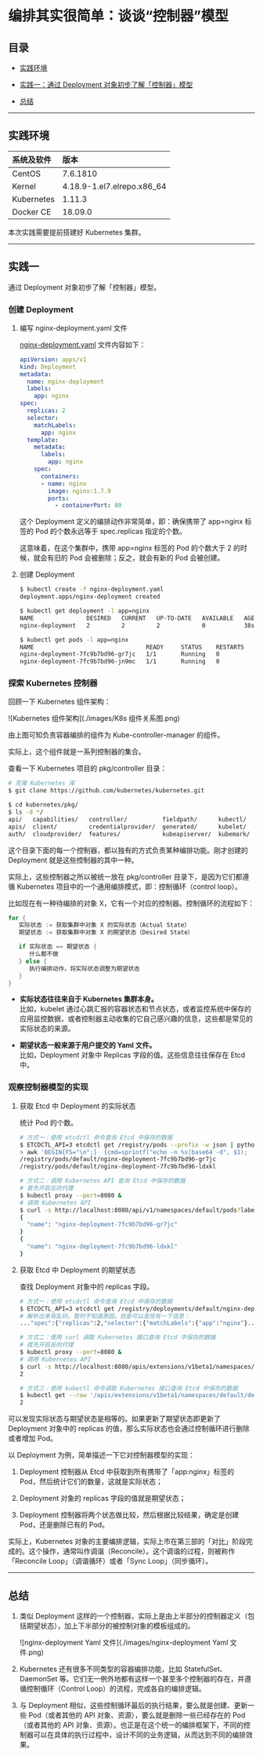 # 编排其实很简单：谈谈“控制器”模型


## 目录

- [实践环境](#实践环境)

- [实践一：通过 Deployment 对象初步了解「控制器」模型](#实践一)

- [总结](#总结)

---


## 实践环境

| 系统及软件 | 版本 |
| :--- | :--- |
| CentOS | 7.6.1810 |
| Kernel | 4.18.9-1.el7.elrepo.x86_64 |
| Kubernetes | 1.11.3 |
| Docker CE | 18.09.0 |

本次实践需要提前搭建好 Kubernetes 集群。

---


## 实践一

通过 Deployment 对象初步了解「控制器」模型。

### 创建 Deployment

1. 编写 nginx-deployment.yaml 文件
   
   [nginx-deployment.yaml](./nginx-deployment.yaml) 文件内容如下：

   ```yaml
   apiVersion: apps/v1
   kind: Deployment
   metadata:
     name: nginx-deployment
     labels:
       app: nginx
   spec:
     replicas: 2
     selector:
       matchLabels:
         app: nginx
     template:
       metadata:
         labels:
           app: nginx
       spec:
         containers:
         - name: nginx
           image: nginx:1.7.9
           ports:
             - containerPort: 80
   ```

   这个 Deployment 定义的编排动作非常简单，即：确保携带了 app=nginx 标签的 Pod 的个数永远等于 spec.replicas 指定的个数。

   这意味着，在这个集群中，携带 app=nginx 标签的 Pod 的个数大于 2 的时候，就会有旧的 Pod 会被删除；反之，就会有新的 Pod 会被创建。

2. 创建 Deployment

   ```bash
   $ kubectl create -f nginx-deployment.yaml
   deployment.apps/nginx-deployment created

   $ kubectl get deployment -l app=nginx
   NAME               DESIRED   CURRENT   UP-TO-DATE   AVAILABLE   AGE
   nginx-deployment   2         2         2            0           38s

   $ kubectl get pods -l app=nginx
   NAME                                READY     STATUS    RESTARTS   AGE
   nginx-deployment-7fc9b7bd96-gr7jc   1/1       Running   0          1m
   nginx-deployment-7fc9b7bd96-jn9mc   1/1       Running   0          1m
   ```

### 探索 Kubernetes 控制器

回顾一下 Kubernetes 组件架构：

![Kubernetes 组件架构](./images/K8s 组件关系图.png)

由上图可知负责容器编排的组件为 Kube-controller-manager 的组件。

实际上，这个组件就是一系列控制器的集合。

查看一下 Kubernetes 项目的 pkg/controller 目录：

```bash
# 克隆 Kubernetes 库
$ git clone https://github.com/kubernetes/kubernetes.git

$ cd kubernetes/pkg/
$ ls -d */
api/   capabilities/   controller/          fieldpath/      kubectl/   master/    proxy/     routes/     securitycontext/  util/     watch/
apis/  client/         credentialprovider/  generated/      kubelet/   printers/  quota/     scheduler/  serviceaccount/   version/  windows/
auth/  cloudprovider/  features/            kubeapiserver/  kubemark/  probe/     registry/  security/   ssh/              volume/
```

这个目录下面的每一个控制器，都以独有的方式负责某种编排功能。刚才创建的 Deployment 就是这些控制器的其中一种。

实际上，这些控制器之所以被统一放在 pkg/controller 目录下，是因为它们都遵循 Kubernetes 项目中的一个通用编排模式，即：控制循环（control loop）。

比如现在有一种待编排的对象 X，它有一个对应的控制器。控制循环的流程如下：

```go
for {
   实际状态 := 获取集群中对象 X 的实际状态（Actual State）
   期望状态 := 获取集群中对象 X 的期望状态（Desired State）

   if 实际状态 == 期望状态 {
      什么都不做
   } else {
      执行编排动作，将实际状态调整为期望状态
   }
}
```

- **实际状态往往来自于 Kubernetes 集群本身。**<br/>
  比如，kubelet 通过心跳汇报的容器状态和节点状态，或者监控系统中保存的应用监控数据，或者控制器主动收集的它自己感兴趣的信息，这些都是常见的实际状态的来源。

- **期望状态一般来源于用户提交的 Yaml 文件。**<br/>
  比如，Deployment 对象中 Replicas 字段的值。这些信息往往保存在 Etcd 中。


### 观察控制器模型的实现

1. 获取 Etcd 中 Deployment 的实际状态

   统计 Pod 的个数。

   ```bash
   # 方式一：使用 etcdctl 命令查询 Etcd 中保存的数据
   $ ETCDCTL_API=3 etcdctl get /registry/pods --prefix -w json | python -m json.tool | grep key | awk -F\" '{print $(NF-1) }' | \
   > awk 'BEGIN{FS="\n";}  {cmd=sprintf("echo -n %s|base64 -d", $1);  system(cmd);  print "";}' |grep nginx-deployment
   /registry/pods/default/nginx-deployment-7fc9b7bd96-gr7jc
   /registry/pods/default/nginx-deployment-7fc9b7bd96-ldxkl

   # 方式二：调用 Kubernetes API 查询 Etcd 中保存的数据
   # 首先开启反向代理
   $ kubectl proxy --port=8080 &
   # 调用 Kubernetes API
   $ curl -s http://localhost:8080/api/v1/namespaces/default/pods?labelSeclector=app%3Dnginx | jq '{name:.items[].metadata.name}'
   {
     "name": "nginx-deployment-7fc9b7bd96-gr7jc"
   }
   {
     "name": "nginx-deployment-7fc9b7bd96-ldxkl"
   }
   ```

2. 获取 Etcd 中 Deployment 的期望状态

   查找 Deployment 对象中的 replicas 字段。

   ```bash
   # 方式一：使用 etcdctl 命令查询 Etcd 中保存的数据
   $ ETCDCTL_API=3 etcdctl get /registry/deployments/default/nginx-deployment --prefix -w json | jq . | awk -F\" '/value/{print $(NF-1)}' | base64 -d
   # 解析出来有乱码，暂时不知道原因，但是可以发现有一下信息：
   ..."spec":{"replicas":2,"selector":{"matchLabels":{"app":"nginx"}...

   # 方式二：使用 curl 调取 Kubernetes 接口查询 Etcd 中保存的数据
   # 首先开启反向代理
   $ kubectl proxy --port=8080 &
   # 调用 Kubernetes API
   $ curl -s http://localhost:8080/apis/extensions/v1beta1/namespaces/default/deployments/nginx-deployment | jq '.spec.replicas'
   2

   # 方式三：使用 kubectl 命令调取 Kubernetes 接口查询 Etcd 中保存的数据
   $ kubectl get --raw '/apis/extensions/v1beta1/namespaces/default/deployments/nginx-deployment' | jq '.spec.replicas'
   2
   ```

可以发现实际状态与期望状态是相等的。如果更新了期望状态即更新了 Deployment 对象中的 replicas 的值，那么实际状态也会通过控制循环进行删除或者增加 Pod。

以 Deployment 为例，简单描述一下它对控制器模型的实现：

1. Deployment 控制器从 Etcd 中获取到所有携带了「app:nginx」标签的 Pod，然后统计它们的数量，这就是实际状态；

2. Deployment 对象的 replicas 字段的值就是期望状态；

3. Deployment 控制器将两个状态做比较，然后根据比较结果，确定是创建 Pod，还是删除已有的 Pod。

实际上，Kubernetes 对象的主要编排逻辑，实际上市在第三部的「对比」阶段完成的。这个操作，通常叫作调谐（Reconcile）。这个调谐的过程，则被称作「Reconcile Loop」（调谐循环）或者「Sync Loop」（同步循环）。

---

## 总结

1. 类似 Deployment 这样的一个控制器，实际上是由上半部分的控制器定义（包括期望状态），加上下半部分的被控制对象的模板组成的。

   ![nginx-deployment Yaml 文件](./images/nginx-deployment Yaml 文件.png)

2. Kubernetes 还有很多不同类型的容器编排功能，比如 StatefulSet、DaemonSet 等。它们无一例外地都有这样一个甚至多个控制器的存在，并遵循控制循环（Control Loop）的流程，完成各自的编排逻辑。 

3. 与 Deployment 相似，这些控制循环最后的执行结果，要么就是创建、更新一些 Pod（或者其他的 API 对象、资源），要么就是删除一些已经存在的 Pod（或者其他的 API 对象、资源）。也正是在这个统一的编排框架下，不同的控制器可以在具体的执行过程中，设计不同的业务逻辑，从而达到不同的编排效果。